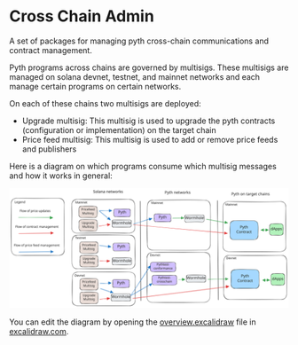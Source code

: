 # Cross Chain Admin

A set of packages for managing pyth cross-chain communications and contract management.

Pyth programs across chains are governed by multisigs. These multisigs are managed on solana devnet, testnet, and mainnet networks and each manage certain programs on certain networks.

On each of these chains two multisigs are deployed:

- Upgrade multisig: This multisig is used to upgrade the pyth contracts (configuration or implementation) on the target chain
- Price feed multisig: This multisig is used to add or remove price feeds and publishers

Here is a diagram on which programs consume which multisig messages and how it works in general:

![Overview](./overview.svg)

You can edit the diagram by opening the [overview.excalidraw](./overview.excalidraw) file in [excalidraw.com](https://excalidraw.com/).
